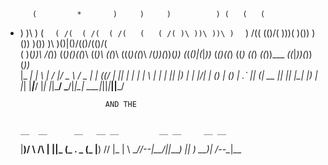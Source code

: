           (         *       )     )     )          ) (   (   (     
  *   )   )\ )    (  `   ( /(  ( /(  ( /(   (   ( /( )\ ))\ ))\ )  
` )  /(( (()/(    )\))(  )\()) )\()) )\())  )\  )\()|()/(()/(()/(  
 ( )(_))\ /(_))  ((_)()\((_)\ ((_)\ ((_)\ (((_)((_)\ /(_))(_))(_)) 
(_(_()|(_|_))_   (_()((_) ((_)  ((_) _((_))\___ _((_|_))(_))(_))_  
|_   _| __|   \  |  \/  |/ _ \ / _ \| \| ((/ __| || |_ _| |  |   \ 
  | | | _|| |) | | |\/| | (_) | (_) | .` || (__| __ || || |__| |) |
  |_| |___|___/  |_|  |_|\___/ \___/|_|\_| \___|_||_|___|____|___/ 


                             AND THE


          __  __      __   __ __         __ __     __ __
         |__)/  \ /\ |  \||_ (_   . _   (_ |__) /\/  |_ 
         | \ \__//--\|__/||____)  || )  __)|   /--\__|__
